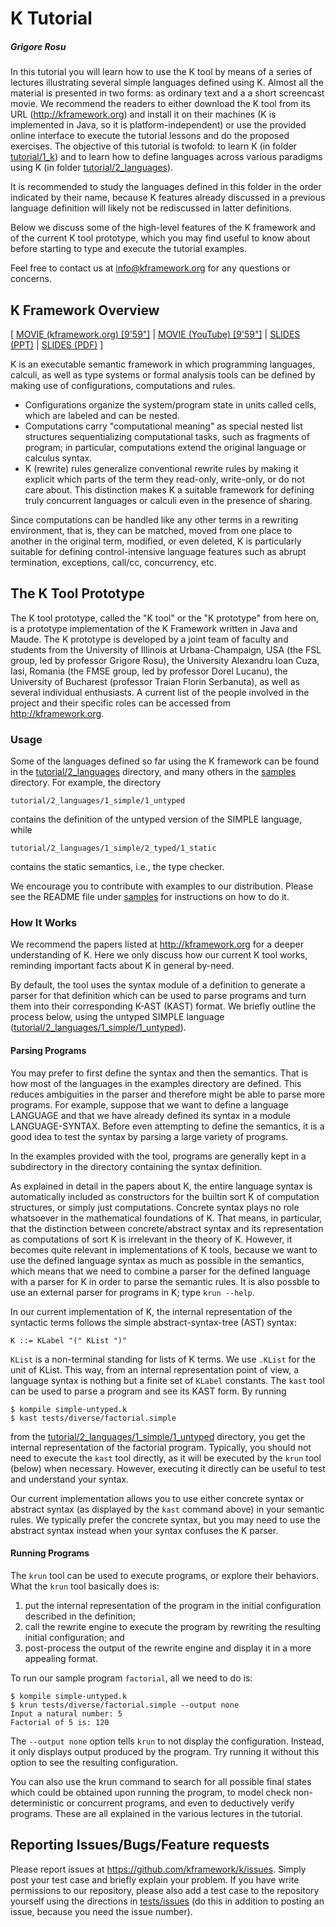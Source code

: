 # K Tutorial
##### Grigore Rosu

In this tutorial you will learn how to use the K tool by means of a series of
lectures illustrating several simple languages defined using K.  Almost all the
material is presented in two forms: as ordinary text and a a short screencast movie.
We recommend the readers to either download the K tool from its URL
(<http://kframework.org>) and install it on their machines (K is implemented in Java,
so it is platform-independent) or use the provided online interface to execute the
tutorial lessons and do the proposed exercises.
The objective of this tutorial is twofold: to learn K (in folder
[tutorial/1_k](/tutorial/1_k/)) and to learn how to define languages across
various paradigms using K (in folder [tutorial/2_languages](/tutorial/2_languages/)).

It is recommended to study the languages defined in this folder in the
order indicated by their name, because K features already discussed in
a previous language definition will likely not be rediscussed in
latter definitions.

Below we discuss some of the high-level features of the K framework
and of the current K tool prototype, which you may find useful to know
about before starting to type and execute the tutorial examples.

Feel free to contact us at <info@kframework.org> for any questions or
concerns.

## K Framework Overview

[
[MOVIE (kframework.org) [9'59"]](http://fsl.cs.uiuc.edu/k-overview/k-overview_player.html)
|
[MOVIE (YouTube) [9'59"]](http://youtu.be/eSaIKHQOo4c)
|
[SLIDES (PPT)](http://www.kframework.org/images/e/e4/K-Overview.zip)
|
[SLIDES (PDF)](http://www.kframework.org/images/e/eb/K-Overview.pdf)
]

K is an executable semantic framework in which programming languages,
calculi, as well as type systems or formal analysis tools can be
defined by making use of configurations, computations and rules.
- Configurations organize the system/program state in units called
  cells, which are labeled and can be nested.
- Computations carry "computational meaning" as special nested list
  structures sequentializing computational tasks, such as fragments of
  program; in particular, computations extend the original language or
  calculus syntax.
- K (rewrite) rules generalize conventional rewrite rules by making it
  explicit which parts of the term they read-only, write-only, or do
  not care about.  This distinction makes K a suitable framework for
  defining truly concurrent languages or calculi even in the presence
  of sharing.

Since computations can be handled like any other terms in a rewriting
environment, that is, they can be matched, moved from one place to
another in the original term, modified, or even deleted, K is
particularly suitable for defining control-intensive language features
such as abrupt termination, exceptions, call/cc, concurrency, etc.


## The K Tool Prototype

The K tool prototype, called the "K tool" or the "K prototype" from
here on, is a prototype implementation of the K Framework written in
Java and Maude.  The K prototype is developed by a joint team of
faculty and students from the University of Illinois at
Urbana-Champaign, USA (the FSL group, led by professor Grigore Rosu),
the University Alexandru Ioan Cuza, Iasi, Romania (the FMSE group, led
by professor Dorel Lucanu), the University of Bucharest (professor
Traian Florin Serbanuta), as well as several individual enthusiasts.
A current list of the people involved in the project and their
specific roles can be accessed from <http://kframework.org>.

### Usage

Some of the languages defined so far using the K framework can be found in
the [tutorial/2_languages](/tutorial/2_languages/) directory, and many others
in the [samples](/samples/) directory.  For example, the directory

    tutorial/2_languages/1_simple/1_untyped

contains the definition of the untyped version of the SIMPLE language, while 

    tutorial/2_languages/1_simple/2_typed/1_static

contains the static semantics, i.e., the type checker.

We encourage you to contribute with examples to our distribution.
Please see the README file under [samples](/samples/) for instructions on how to do it.


### How It Works

We recommend the papers listed at <http://kframework.org> for a
deeper understanding of K.  Here we only discuss how our current K
tool works, reminding important facts about K in general by-need.

By default, the tool uses the syntax module of a definition to generate a
parser for that definition which can be used to parse programs and turn
them into their corresponding K-AST (KAST) format.  We briefly outline the
process below, using the untyped SIMPLE language
([tutorial/2_languages/1_simple/1_untyped](/tutorial/2_languages/1_simple/1_untyped)).


#### Parsing Programs

You may prefer to first define the syntax and then the semantics.
That is how most of the languages in the examples directory are
defined.  This reduces ambiguities in the parser and therefore might
be able to parse more programs.  For example, suppose that we want to
define a language LANGUAGE and that we have already defined its syntax
in a module LANGUAGE-SYNTAX.  Before even attempting to define the
semantics, it is a good idea to test the syntax by parsing a large
variety of programs.

In the examples provided with the tool, programs are generally kept in
a subdirectory in the directory containing the syntax definition.

As explained in detail in the papers about K, the entire language
syntax is automatically included as constructors for the builtin sort
K of computation structures, or simply just computations.  Concrete
syntax plays no role whatsoever in the mathematical foundations of K.
That means, in particular, that the distinction between
concrete/abstract syntax and its representation as computations of
sort K is irrelevant in the theory of K.  However, it becomes quite
relevant in implementations of K tools, because we want to use the
defined language syntax as much as possible in the semantics, which
means that we need to combine a parser for the defined language with a
parser for K in order to parse the semantic rules.  It is also possble
to use an external parser for programs in K; type `krun --help`.

In our current implementation of K, the internal representation of the
syntactic terms follows the simple abstract-syntax-tree (AST) syntax:

    K ::= KLabel "(" KList ")"

`KList` is a non-terminal standing for lists of K terms.  We use
`.KList` for the unit of KList.  This way, from an internal representation
point of view, a language syntax is nothing but a finite set of `KLabel`
constants.  The `kast` tool can be used to parse a program and see its
KAST form.  By running

    $ kompile simple-untyped.k
    $ kast tests/diverse/factorial.simple

from the [tutorial/2_languages/1_simple/1_untyped](/tutorial/2_languages/1_simple/1_untyped)
directory, you get the internal representation of the factorial program.
Typically, you should not need to execute the `kast` tool directly, as it will
be executed by the `krun` tool (below) when necessary.  However, executing it
directly can be useful to test and understand your syntax.

Our current implementation allows you to use either concrete syntax or
abstract syntax (as displayed by the `kast` command above) in your
semantic rules.  We typically prefer the concrete syntax, but you may
need to use the abstract syntax instead when your syntax confuses the K parser.


#### Running Programs

The `krun` tool can be used to execute programs, or explore their
behaviors.  What the `krun` tool basically does is:
1.  put the internal representation of the program in the initial
    configuration described in the definition;
2.  call the rewrite engine to execute the program by rewriting the
    resulting initial configuration; and
3.  post-process the output of the rewrite engine and display it in
    a more appealing format.

To run our sample program `factorial`, all we need to do is:

    $ kompile simple-untyped.k
    $ krun tests/diverse/factorial.simple --output none
    Input a natural number: 5
    Factorial of 5 is: 120

The `--output none` option tells `krun` to not display the
configuration.  Instead, it only displays output produced by the
program.  Try running it without this option to see the resulting
configuration.

You can also use the krun command to search for all possible final
states which could be obtained upon running the program, to model
check non-deterministic or concurrent programs, and even to
deductively verify programs.  These are all explained in the various
lectures in the tutorial.


## Reporting Issues/Bugs/Feature requests

Please report issues at <https://github.com/kframework/k/issues>.
Simply post your test case and briefly explain your problem.  If you
have write permissions to our repository, please also add a test case
to the repository yourself using the directions in
[tests/issues](/tests/issues/) (do this in addition to posting an issue,
because you need the issue number).
